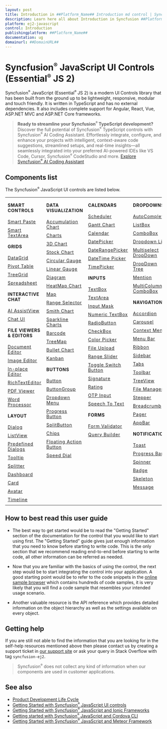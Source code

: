 ```yaml
---
layout: post
title: Introduction in ##Platform_Name## Introduction md control | Syncfusion
description: Learn here all about Introduction in Syncfusion ##Platform_Name## Introduction md control of Syncfusion Essential JS 2 and more.
platform: ej2-javascript
control: Introduction 
publishingplatform: ##Platform_Name##
documentation: ug
domainurl: ##DomainURL##
---
```


# Syncfusion<sup style="font-size:70%">&reg;</sup> JavaScript UI Controls (Essential<sup style="font-size:70%">&reg;</sup> JS 2)

Syncfusion<sup style="font-size:70%">&reg;</sup> JavaScript (Essential<sup style="font-size:70%">&reg;</sup> JS 2) is a modern UI Controls library that has been built from the ground up to be lightweight, responsive, modular and touch friendly. It is written in TypeScript and has no external dependencies. It also includes complete support for Angular, React, Vue, ASP.NET MVC and ASP.NET Core frameworks.

> **Ready to streamline your Syncfusion<sup style="font-size:70%">&reg;</sup> TypeScript development?** Discover the full potential of Syncfusion<sup style="font-size:70%">&reg;</sup> TypeScript controls with Syncfusion<sup style="font-size:70%">&reg;</sup> AI Coding Assistant. Effortlessly integrate, configure, and enhance your projects with intelligent, context-aware code suggestions, streamlined setups, and real-time insights—all seamlessly integrated into your preferred AI-powered IDEs like VS Code, Cursor, Syncfusion<sup style="font-size:70%">&reg;</sup> CodeStudio and more. [Explore Syncfusion<sup style="font-size:70%">&reg;</sup> AI Coding Assistant](https://ej2.syncfusion.com/documentation/ai-coding-assistants/overview)

## Components list

The Syncfusion<sup style="font-size:70%">&reg;</sup> JavaScript UI controls are listed below.

<style>

tr
{
border:0 !important;
}

td
{
border:0 !important;
vertical-align: top;
}

.controlanchorlink
{
text-decoration: none!important;
font-size: 14px!important;
text-align: left!important;
padding: 5px 0px;
letter-spacing: 1px;
}
.controlcategory
{
font-size: 14px!important;
text-align: left!important;
font-weight: bold!important;
letter-spacing: 0.7px;
}
}

</style>

<table id="table" style="border: 0px;">
<tbody>
<colgroup>
<col style="width: 25%">
<col style="width: 25%">
<col style="width: 25%">
<col style="width: 25%">
</colgroup>
</tbody>
<tr>
    <td>
        <div><p class="controlcategory">SMART CONTROLS</p></div>
        <div class="controlanchorlink"><a target="_self" href="https://ej2.syncfusion.com/documentation/smart-paste-button/getting-started">Smart Paste</a></div>
        <div class="controlanchorlink"><a target="_self" href="https://ej2.syncfusion.com/documentation/smart-textarea/getting-started">Smart TextArea</a></div>
        <div><p class="controlcategory">GRIDS</p></div>
        <div class="controlanchorlink"><a target="_self" href="https://ej2.syncfusion.com/documentation/grid/getting-started">DataGrid</a></div>
        <div class="controlanchorlink"><a target="_self" href="https://ej2.syncfusion.com/documentation/pivotview/getting-started">Pivot Table</a></div>
        <div class="controlanchorlink"><a target="_self" href="https://ej2.syncfusion.com/documentation/treegrid/getting-started">TreeGrid</a></div>
         <div class="controlanchorlink"><a target="_self" href="https://ej2.syncfusion.com/documentation/spreadsheet/getting-started">Spreadsheet</a></div>
          <div><p class="controlcategory">INTERACTIVE CHAT</p></div>
        <div class="controlanchorlink"><a target="_self" href="https://ej2.syncfusion.com/documentation/ai-assistview/getting-started">AI AssistView</a></div>
        <div class="controlanchorlink"><a target="_self" href="https://ej2.syncfusion.com/documentation/chat-ui/getting-started">Chat UI</a></div>
        <div><p class="controlcategory">FILE VIEWERS & EDITORS</p></div>
        <div class="controlanchorlink"><a target="_self" href="https://ej2.syncfusion.com/documentation/document-editor/getting-started">Document Editor</a></div>
        <div class="controlanchorlink"><a target="_self" href="https://ej2.syncfusion.com/documentation/image-editor/getting-started">Image Editor</a></div>
        <div class="controlanchorlink"><a target="_self" href="https://ej2.syncfusion.com/documentation/in-place-editor/getting-started">In-place Editor</a></div>
        <div class="controlanchorlink"><a target="_self" href="https://ej2.syncfusion.com/documentation/rich-text-editor/getting-started">RichTextEditor</a></div>
        <div class="controlanchorlink"><a target="_self" href="https://ej2.syncfusion.com/documentation/pdfviewer/getting-started">PDF Viewer</a></div>
        <div class="controlanchorlink"><a target="_self" href="https://ej2.syncfusion.com/documentation/document-editor/getting-started">Word Processor</a></div>
        <div><p class="controlcategory">LAYOUT</p></div>
        <div class="controlanchorlink"><a target="_self" href="https://ej2.syncfusion.com/documentation/dialog/getting-started">Dialog</a></div>
        <div class="controlanchorlink"><a target="_self" href="https://ej2.syncfusion.com/documentation/listview/getting-started">ListView</a></div>
         <div class="controlanchorlink"><a target="_self" href="https://ej2.syncfusion.com/documentation/predefined-dialogs/getting-started">Predefined Dialogs</a></div>
        <div class="controlanchorlink"><a target="_self" href="https://ej2.syncfusion.com/documentation/tooltip/getting-started">Tooltip</a></div>
        <div class="controlanchorlink"><a target="_self" href="https://ej2.syncfusion.com/documentation/splitter/getting-started">Splitter</a></div>
        <div class="controlanchorlink"><a target="_self" href="https://ej2.syncfusion.com/documentation/dashboard-layout/getting-started">Dashboard</a></div>
        <div class="controlanchorlink"><a target="_self" href="https://ej2.syncfusion.com/documentation/card/getting-started">Card</a></div>
        <div class="controlanchorlink"><a target="_self" href="https://ej2.syncfusion.com/documentation/avatar/getting-started">Avatar</a></div>
        <div class="controlanchorlink"><a target="_self" href="https://ej2.syncfusion.com/documentation/timeline/getting-started">Timeline</a></div>
    </td>
    <td>
        <div><p class="controlcategory">DATA VISUALIZATION</p></div>
        <div class="controlanchorlink"><a target="_self" href="https://ej2.syncfusion.com/documentation/accumulation-chart/getting-started">Accumulation Chart</a></div>
        <div class="controlanchorlink"><a target="_self" href="https://ej2.syncfusion.com/documentation/chart/getting-started">Charts</a></div>
        <div class="controlanchorlink"><a target="_self" href="https://ej2.syncfusion.com/documentation/3d-chart/getting-started">3D Chart</a></div>
        <div class="controlanchorlink"><a target="_self" href="https://ej2.syncfusion.com/documentation/stock-chart/getting-started">Stock Chart</a></div>
        <div class="controlanchorlink"><a target="_self" href="https://ej2.syncfusion.com/documentation/circular-gauge/getting-started">Circular Gauge</a></div>
        <div class="controlanchorlink"><a target="_self" href="https://ej2.syncfusion.com/documentation/linear-gauge/getting-started">Linear Gauge</a></div>
        <div class="controlanchorlink"><a target="_self" href="https://ej2.syncfusion.com/documentation/diagram/getting-started">Diagram </a></div>
        <div class="controlanchorlink"><a target="_self" href="https://ej2.syncfusion.com/documentation/heatmap-chart/getting-started">HeatMap Chart</a></div>
        <div class="controlanchorlink"><a target="_self" href="https://ej2.syncfusion.com/documentation/maps/getting-started">Map</a></div>
        <div class="controlanchorlink"><a target="_self" href="https://ej2.syncfusion.com/documentation/range-navigator/getting-started">Range Selector</a></div>
        <div class="controlanchorlink"><a target="_self" href="https://ej2.syncfusion.com/documentation/smithchart/getting-started">Smith Chart</a></div>
        <div class="controlanchorlink"><a target="_self" href="https://ej2.syncfusion.com/documentation/sparkline/getting-started">Sparkline Charts</a></div>
        <div class="controlanchorlink"><a target="_self" href="https://ej2.syncfusion.com/documentation/barcode/getting-started">Barcode</a></div>
        <div class="controlanchorlink"><a target="_self" href="https://ej2.syncfusion.com/documentation/treemap/getting-started">TreeMap</a></div>
        <div class="controlanchorlink"><a target="_self" href="https://ej2.syncfusion.com/documentation/bullet-chart/getting-started">Bullet Chart</a></div>
        <div class="controlanchorlink"><a target="_self" href="https://ej2.syncfusion.com/documentation/kanban/getting-started">Kanban</a></div>
        <div><p class="controlcategory">BUTTONS</p></div>
        <div class="controlanchorlink"><a target="_self" href="https://ej2.syncfusion.com/documentation/button/getting-started">Button</a></div>
        <div class="controlanchorlink"><a target="_self" href="https://ej2.syncfusion.com/documentation/button-group/getting-started">ButtonGroup</a></div>
        <div class="controlanchorlink"><a target="_self" href="https://ej2.syncfusion.com/documentation/drop-down-button/getting-started">Dropdown Menu</a></div>
        <div class="controlanchorlink"><a target="_self" href="https://ej2.syncfusion.com/documentation/progress-button/getting-started">Progress Button</a></div>
        <div class="controlanchorlink"><a target="_self" href="https://ej2.syncfusion.com/documentation/split-button/getting-started">SplitButton</a></div>
        <div class="controlanchorlink"><a target="_self" href="https://ej2.syncfusion.com/documentation/chips/getting-started">Chips</a></div>
        <div class="controlanchorlink"><a target="_self" href="https://ej2.syncfusion.com/documentation/floating-action-button/getting-started">Floating Action Button</a></div>
        <div class="controlanchorlink"><a target="_self" href="https://ej2.syncfusion.com/documentation/speed-dial/getting-started">Speed Dial</a></div>
    </td>
    <td>
        <div><p class="controlcategory">CALENDARS</p></div>
        <div class="controlanchorlink"><a target="_self" href="https://ej2.syncfusion.com/documentation/schedule/getting-started">Scheduler</a></div>
        <div class="controlanchorlink"><a target="_self" href="https://ej2.syncfusion.com/documentation/gantt/getting-started">Gantt Chart</a></div>
        <div class="controlanchorlink"><a target="_self" href="https://ej2.syncfusion.com/documentation/calendar/getting-started">Calendar</a></div>
        <div class="controlanchorlink"><a target="_self" href="https://ej2.syncfusion.com/documentation/datepicker/getting-started">DatePicker</a></div>
        <div class="controlanchorlink"><a target="_self" href="https://ej2.syncfusion.com/documentation/daterangepicker/getting-started">DateRangePicker</a></div>
        <div class="controlanchorlink"><a target="_self" href="https://ej2.syncfusion.com/documentation/datetimepicker/getting-started">DateTime Picker</a></div>
        <div class="controlanchorlink"><a target="_self" href="https://ej2.syncfusion.com/documentation/timepicker/getting-started">TimePicker</a></div>
        <div><p class="controlcategory">INPUTS</p></div>
        <div class="controlanchorlink"><a target="_self" href="https://ej2.syncfusion.com/documentation/textbox/getting-started">TextBox</a></div>
        <div class="controlanchorlink"><a target="_self" href="https://ej2.syncfusion.com/documentation/textarea/getting-started">TextArea</a></div>
        <div class="controlanchorlink"><a target="_self" href="https://ej2.syncfusion.com/documentation/maskedtextbox/getting-started">Input Mask</a></div>
        <div class="controlanchorlink"><a target="_self" href="https://ej2.syncfusion.com/documentation/numerictextbox/getting-started">Numeric TextBox</a></div>
        <div class="controlanchorlink"><a target="_self" href="https://ej2.syncfusion.com/documentation/radio-button/getting-started">RadioButton</a></div>
        <div class="controlanchorlink"><a target="_self" href="https://ej2.syncfusion.com/documentation/check-box/getting-started">CheckBox</a></div>
        <div class="controlanchorlink"><a target="_self" href="https://ej2.syncfusion.com/documentation/color-picker/getting-started">Color Picker</a></div>
        <div class="controlanchorlink"><a target="_self" href="https://ej2.syncfusion.com/documentation/uploader/getting-started">File Upload</a></div>
        <div class="controlanchorlink"><a target="_self" href="https://ej2.syncfusion.com/documentation/range-slider/getting-started">Range Slider</a></div>
        <div class="controlanchorlink"><a target="_self" href="https://ej2.syncfusion.com/documentation/switch/getting-started">Toggle Switch Button</a></div>
        <div class="controlanchorlink"><a target="_self" href="https://ej2.syncfusion.com/documentation/signature/getting-started">Signature</a></div>
        <div class="controlanchorlink"><a target="_self" href="https://ej2.syncfusion.com/documentation/rating/getting-started">Rating</a></div>
        <div class="controlanchorlink"><a target="_self" href="https://ej2.syncfusion.com/documentation/otp-input/getting-started">OTP Input</a></div>
        <div class="controlanchorlink"><a target="_self" href="https://ej2.syncfusion.com/documentation/speech-to-text/getting-started">Speech To Text</a></div>
        <div><p class="controlcategory">FORMS</p></div>
        <div class="controlanchorlink"><a target="_self" href="https://ej2.syncfusion.com/documentation/form-validator/validation-rules">Form Validator</a></div>
        <div class="controlanchorlink"><a target="_self" href="https://ej2.syncfusion.com/documentation/query-builder/getting-started">Query Builder</a></div>
    </td>
    <td>
        <div><p class="controlcategory">DROPDOWNS</p></div>
        <div class="controlanchorlink"><a target="_self" href="https://ej2.syncfusion.com/documentation/auto-complete/getting-started">AutoComplete</a></div>
        <div class="controlanchorlink"><a target="_self" href="https://ej2.syncfusion.com/documentation/list-box/getting-started">ListBox</a></div>
        <div class="controlanchorlink"><a target="_self" href="https://ej2.syncfusion.com/documentation/combo-box/getting-started">ComboBox</a></div>
        <div class="controlanchorlink"><a target="_self" href="https://ej2.syncfusion.com/documentation/drop-down-list/getting-started">Dropdown List</a></div>
        <div class="controlanchorlink"><a target="_self" href="https://ej2.syncfusion.com/documentation/multi-select/getting-started">Multiselect DropDown</a></div>
        <div class="controlanchorlink"><a target="_self" href="https://ej2.syncfusion.com/documentation/drop-down-tree/getting-started">DropDown Tree</a></div>
        <div class="controlanchorlink"><a target="_self" href="https://ej2.syncfusion.com/documentation/mention/getting-started">Mention</a></div>
        <div class="controlanchorlink"><a target="_self" href="https://ej2.syncfusion.com/documentation/multicolumn-combobox/getting-started">MultiColumn ComboBox</a></div>
        <div><p class="controlcategory">NAVIGATION</p></div>
        <div class="controlanchorlink"><a target="_self" href="https://ej2.syncfusion.com/documentation/accordion/getting-started">Accordion</a></div>
         <div class="controlanchorlink"><a target="_self" href="https://ej2.syncfusion.com/documentation/carousel/getting-started">Carousel</a></div>
        <div class="controlanchorlink"><a target="_self" href="https://ej2.syncfusion.com/documentation/context-menu/getting-started">Context Menu</a></div>
        <div class="controlanchorlink"><a target="_self" href="https://ej2.syncfusion.com/documentation/menu/getting-started">Menu Bar</a></div>
        <div class="controlanchorlink"><a target="_self" href="https://ej2.syncfusion.com/documentation/ribbon/getting-started">Ribbon</a></div>
        <div class="controlanchorlink"><a target="_self" href="https://ej2.syncfusion.com/documentation/sidebar/getting-started">Sidebar</a></div>
        <div class="controlanchorlink"><a target="_self" href="https://ej2.syncfusion.com/documentation/tab/getting-started">Tabs</a></div>
        <div class="controlanchorlink"><a target="_self" href="https://ej2.syncfusion.com/documentation/toolbar/getting-started">Toolbar</a></div>
        <div class="controlanchorlink"><a target="_self" href="https://ej2.syncfusion.com/documentation/treeview/getting-started">TreeView</a></div>
        <div class="controlanchorlink"><a target="_self" href="https://ej2.syncfusion.com/documentation/file-manager/getting-started">File Manager</a></div>
        <div class="controlanchorlink"><a target="_self" href="https://ej2.syncfusion.com/documentation/stepper/getting-started">Stepper</a></div>
        <div class="controlanchorlink"><a target="_self" href="https://ej2.syncfusion.com/documentation/breadcrumb/getting-started">Breadcrumb</a></div>
        <div class="controlanchorlink"><a target="_self" href="https://ej2.syncfusion.com/documentation/pager/getting-started">Pager</a></div>
        <div class="controlanchorlink"><a target="_self" href="https://ej2.syncfusion.com/documentation/appbar/getting-started">AppBar</a></div>
        <div><p class="controlcategory">NOTIFICATION</p></div>
        <div class="controlanchorlink"><a target="_self" href="https://ej2.syncfusion.com/documentation/toast/getting-started">Toast</a></div>
        <div class="controlanchorlink"><a target="_self" href="https://ej2.syncfusion.com/documentation/progressbar/getting-started">Progress Bar</a></div>
        <div class="controlanchorlink"><a target="_self" href="https://ej2.syncfusion.com/documentation/spinner/getting-started">Spinner</a></div>
        <div class="controlanchorlink"><a target="_self" href="https://ej2.syncfusion.com/documentation/badge/getting-started">Badge</a></div>
        <div class="controlanchorlink"><a target="_self" href="https://ej2.syncfusion.com/documentation/skeleton/getting-started">Skeleton</a></div>
        <div class="controlanchorlink"><a target="_self" href="https://ej2.syncfusion.com/documentation/message/getting-started">Message</a></div>
    </td>
</tr>
</table>

## How to best read this user guide

* The best way to get started would be to read the "Getting Started" section of the documentation for the control that you would like to start using first. The "Getting Started" guide gives just enough information that you need to know before starting to write code. This is the only section that we recommend reading end-to-end before starting to write code, all other information can be referred as needed.

* Now that you are familiar with the basics of using the control, the next step would be to start integrating the control into your application. A good starting point would be to refer to the code snippets in the [online sample browser](https://ej2.syncfusion.com/home/)
which contains hundreds of code samples, it is very likely that you will find a code sample that resembles your intended usage scenario.

* Another valuable resource is the API reference which provides detailed information on the object hierarchy as well as the settings available on every object.

## Getting help

If you are still not able to find the information that you are looking for in the self-help resources mentioned above then please contact us by creating a support ticket in [our support site](https://syncfusion.com/support) or ask your query in Stack Overflow with tag `syncfusion-ej2`.

> Syncfusion<sup style="font-size:70%">&reg;</sup> does not collect any kind of information when our components are used in customer applications.

## See also

* [Product Development Life Cycle](https://www.syncfusion.com/support/product-lifecycle/estudio)
* [Getting Started with Syncfusion<sup style="font-size:70%">&reg;</sup> JavaScript UI controls](https://ej2.syncfusion.com/documentation/getting-started/quick-start)
* [Getting Started with Syncfusion<sup style="font-size:70%">&reg;</sup> JavaScript and Ionic Frameworks](https://ej2.syncfusion.com/documentation/getting-started/ionic)
* [Getting started with Syncfusion<sup style="font-size:70%">&reg;</sup> JavaScript and Cordova CLI](https://ej2.syncfusion.com/documentation/getting-started/cordova)
* [Getting Started with Syncfusion<sup style="font-size:70%">&reg;</sup> JavaScript and Meteor Framework](https://ej2.syncfusion.com/documentation/getting-started/meteor)